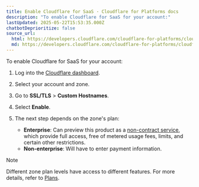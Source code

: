 ```yaml
---
title: Enable Cloudflare for SaaS · Cloudflare for Platforms docs
description: "To enable Cloudflare for SaaS for your account:"
lastUpdated: 2025-05-22T15:53:35.000Z
chatbotDeprioritize: false
source_url:
  html: https://developers.cloudflare.com/cloudflare-for-platforms/cloudflare-for-saas/start/enable/
  md: https://developers.cloudflare.com/cloudflare-for-platforms/cloudflare-for-saas/start/enable/index.md
---
```


To enable Cloudflare for SaaS for your account:

1. Log into the [Cloudflare dashboard](https://dash.cloudflare.com).

2. Select your account and zone.

3. Go to **SSL/TLS** > **Custom Hostnames**.

4. Select **Enable**.

5. The next step depends on the zone's plan:

   * **Enterprise**: Can preview this product as a [non-contract service](https://developers.cloudflare.com/billing/preview-services/), which provide full access, free of metered usage fees, limits, and certain other restrictions.
   * **Non-enterprise**: Will have to enter payment information.

Note

Different zone plan levels have access to different features. For more details, refer to [Plans](https://developers.cloudflare.com/cloudflare-for-platforms/cloudflare-for-saas/plans/).
